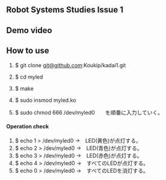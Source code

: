 ## Robot Systems Studies Issue 1

## Demo video

## How to use

1.  $ git clone git@github.com:Koukip/kadai1.git

2.  $ cd myled

3.  $ make

4.  $ sudo insmod myled.ko

5.  $ sudo chmod 666 /dev/myled0　　を順番に入力していく。

#### Operation check

1.  $ echo 1 > /dev/myled0   →　LED(黄色)が点灯する。
2.  $ echo 2 > /dev/myled0   →　LED(青色)が点灯する。
3.  $ echo 3 > /dev/myled0   →　LED(赤色)が点灯する。
4.  $ echo 4 > /dev/myled0   →　すべてのLEDが点灯する。
5.  $ echo 0 > /dev/myled0   →　すべてのLEDを消灯する。




 
 
 
 
 

